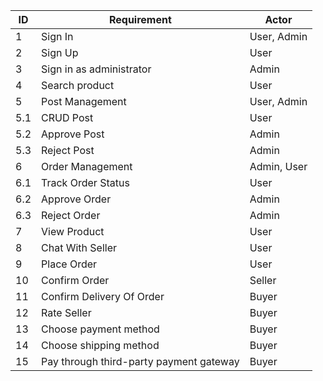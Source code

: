 | ID  | Requirement                             | Actor       |
|-----|-----------------------------------------|-------------|
| 1   | Sign In                                 | User, Admin |
| 2   | Sign Up                                 | User        |
| 3   | Sign in as administrator                | Admin       |
| 4   | Search product                          | User        |
| 5   | Post Management                         | User, Admin |
| 5.1 | CRUD Post                               | User        |
| 5.2 | Approve Post                            | Admin       |
| 5.3 | Reject Post                             | Admin       |
| 6   | Order Management                        | Admin, User |
| 6.1 | Track Order Status                      | User        |
| 6.2 | Approve Order                           | Admin       |
| 6.3 | Reject Order                            | Admin       |
| 7   | View Product                            | User        |
| 8   | Chat With Seller                        | User        |
| 9   | Place Order                             | User        |
| 10  | Confirm Order                           | Seller      |
| 11  | Confirm Delivery Of Order               | Buyer       |
| 12  | Rate Seller                             | Buyer       |
| 13  | Choose payment method                   | Buyer       |
| 14  | Choose shipping method                  | Buyer       |
| 15  | Pay through third-party payment gateway | Buyer       |